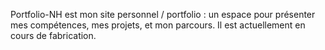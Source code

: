 Portfolio-NH est mon site personnel / portfolio : un espace pour présenter mes compétences, mes projets, et mon parcours. Il est actuellement en cours de fabrication.
